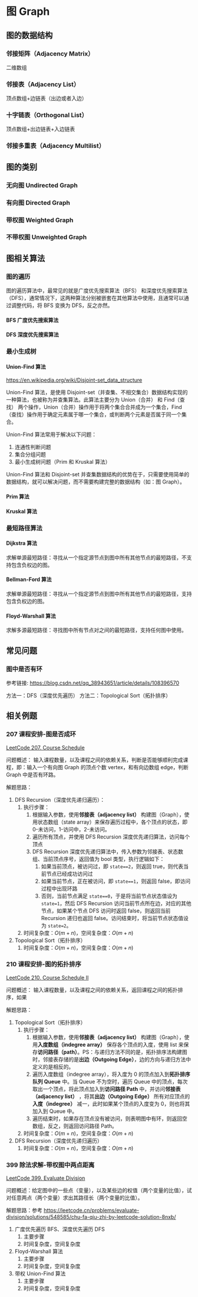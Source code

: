 # 图 Graph


## 图的数据结构


### 邻接矩阵（Adjacency Matrix）

二维数组
### 邻接表（Adjacency List）

顶点数组+边链表（出边或者入边）

### 十字链表（Orthogonal List）

顶点数组+出边链表+入边链表

### 邻接多重表（Adjacency Multilist）



## 图的类别


### 无向图 Undirected Graph


### 有向图 Directed Graph


### 带权图 Weighted Graph


### 不带权图 Unweighted Graph



## 图相关算法


### 图的遍历


图的遍历算法中，最常见的就是广度优先搜索算法（BFS） 和深度优先搜索算法（DFS），通常情况下，这两种算法分别被嵌套在其他算法中使用，且通常可以通过调整代码，将 BFS 变换为 DFS，反之亦然。
#### BFS 广度优先搜索算法


#### DFS 深度优先搜索算法


### 最小生成树


#### Union-Find 算法

https://en.wikipedia.org/wiki/Disjoint-set_data_structure

Union-Find 算法，是使用 Disjoint-set（并查集、不相交集合）数据结构实现的一种算法，也被称为并查集算法。此算法主要分为 Union（合并） 和 Find（查找） 两个操作，Union（合并）操作用于将两个集合合并成为一个集合，Find（查找）操作用于确定元素属于哪一个集合，或判断两个元素是否属于同一个集合。

Union-Find 算法常用于解决以下问题：
1. 连通性判断问题
2. 集合分组问题
3. 最小生成树问题（Prim 和 Kruskal 算法）

Union-Find 算法和 Disjoint-set 并查集数据结构的优势在于，只需要使用简单的数据结构，就可以解决问题，而不需要构建完整的数据结构（如：图 Graph）。

#### Prim 算法


#### Kruskal 算法


### 最短路径算法


#### Dijkstra 算法

求解单源最短路径：寻找从一个指定源节点到图中所有其他节点的最短路径，不支持包含负权边的图。

#### Bellman-Ford 算法

求解单源最短路径：寻找从一个指定源节点到图中所有其他节点的最短路径，支持包含负权边的图。

#### Floyd-Warshall 算法

求解多源最短路径：寻找图中所有节点对之间的最短路径，支持任何图中使用。

## 常见问题

### 图中是否有环

参考链接: https://blog.csdn.net/qq_38943651/article/details/108396570

方法一：DFS（深度优先遍历）
方法二：Topological Sort（拓扑排序）

## 相关例题

### 207 课程安排-图是否成环

[LeetCode 207. Course Schedule](https://leetcode.com/problems/course-schedule/)

问题概述：
输入课程数量，以及课程之间的依赖关系，判断是否能够顺利完成课程，即：输入一个有向图 Graph 的顶点个数 vertex，和有向边数组 edge，判断 Graph 中是否有环路。

解题思路：
1. DFS Recursion（深度优先递归遍历）：
	1. 执行步骤：
		1. 根据输入参数，使用**邻接表（adjacency list）** 构建图（Graph），使用状态数组（state array）来保存遍历过程中，各个顶点的状态，即 0-未访问，1-访问中，2-未访问。
		2. 遍历所有顶点，并使用 DFS Recursion 深度优先递归算法，访问每个顶点
		3. DFS Recursion 深度优先递归算法中，传入参数为邻接表、状态数组、当前顶点序号，返回值为 bool 类型，执行逻辑如下：
			1. 如果当前顶点，被访问过，即 `state==2`，则返回 true，则代表当前节点已经成功访问过
			2. 如果当前节点，正在被访问，即 `state==1`，则返回 false，即访问过程中出现环路
			3. 否则，当前节点满足 `state==0`，于是将当前节点状态值设为 `state=1`，然后 DFS Recursion 访问当前节点所在边，对应的其他节点，如果某个节点 DFS 访问时返回 false，则返回当前 Recursion 递归也返回 false。访问结束时，将当前节点状态值设为 `state=2`。
	2. 时间复杂度：$O(m+n)$，空间复杂度：$O(m+n)$
2. Topological Sort（拓扑排序）
	1. 时间复杂度：$O(m+n)$，空间复杂度：$O(m+n)$

### 210 课程安排-图的拓扑排序

[LeetCode 210. Course Schedule II](https://leetcode.com/problems/course-schedule-ii/)

问题概述：
输入课程数量，以及课程之间的依赖关系，返回课程之间的拓扑排序，如果

解题思路：
1. Topological Sort（拓扑排序）
	1. 执行步骤：
		1. 根据输入参数，使用**邻接表（adjacency list）** 构建图（Graph），使用**入度数组（indegree array）** 保存各个顶点的入度，使用 list 来保存**访问路径（path）**。PS：与递归方法不同的是，拓扑排序法构建图时，邻接表存储的是**出边（Outgoing Edge）**，边的方向与递归方法中定义的是相反的。
		2. 遍历入度数组（indegree array），将入度为 0 的顶点加入到**拓扑排序队列 Queue** 中。当 Queue 不为空时，遍历 Queue 中的顶点，每次取出一个顶点，将此顶点加入到**访问路径 Path** 中，并访问**邻接表（adjacency list）** ，将其**出边（Outgoing Edge）** 所有对应顶点的**入度（indegree）** 减一，此时如果某个顶点的入度变为 0，则也将其加入到 Queue 中。
		3. 遍历结束时，如果存在顶点没有被访问，则表明图中有环，则返回空数组，反之，则返回访问路径 Path。
	2. 时间复杂度：$O(m+n)$，空间复杂度：$O(m+n)$
2. DFS Recursion（深度优先递归遍历）
	1. 时间复杂度：$O(m+n)$，空间复杂度：$O(m+n)$


### 399 除法求解-带权图中两点距离

[LeetCode 399. Evaluate Division]( https://leetcode.com/problems/evaluate-division/ )

问题概述：给定图中的一些点（变量），以及某些边的权值（两个变量的比值），试对任意两点（两个变量）求出其路径长（两个变量的比值）。

解题思路：参考 https://leetcode.cn/problems/evaluate-division/solutions/548585/chu-fa-qiu-zhi-by-leetcode-solution-8nxb/
1. 广度优先遍历 BFS、深度优先遍历 DFS
	1. 主要步骤
	2. 时间复杂度，空间复杂度
2. Floyd-Warshall 算法
	1. 主要步骤
	2. 时间复杂度，空间复杂度
3. 带权 Union-Find 算法
	1. 主要步骤
	2. 时间复杂度，空间复杂度